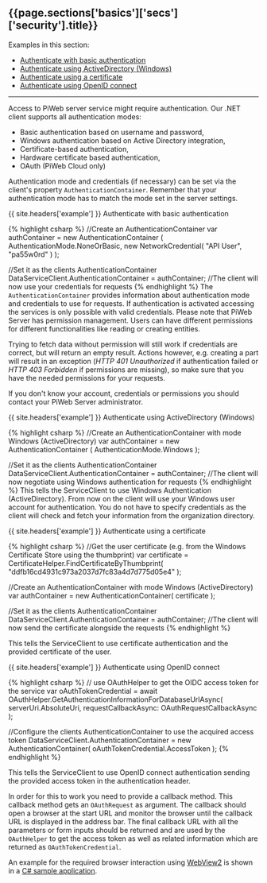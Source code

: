 <h2 id="{{page.sections['basics']['secs']['security'].anchor}}">{{page.sections['basics']['secs']['security'].title}}</h2>

Examples in this section:
+ [Authenticate with basic authentication](#-example--authenticate-with-basic-authentication)
+ [Authenticate using ActiveDirectory (Windows)](#-example--authenticate-using-activedirectory-windows)
+ [Authenticate using a certificate](#-example--authenticate-using-a-certificate)
+ [Authenticate using OpenID connect](#-example--authenticate-using-openid-connect)
<hr>

Access to PiWeb server service might require authentication. Our .NET client supports all authentication modes:

* Basic authentication based on username and password,
* Windows authentication based on Active Directory integration,
* Certificate-based authentication,
* Hardware certificate based authentication,
* OAuth (PiWeb Cloud only)

Authentication mode and credentials (if necessary) can be set via the client's property `AuthenticationContainer`. Remember that your authentication mode has to match the mode set in the server settings.

{{ site.headers['example'] }} Authenticate with basic authentication

{% highlight csharp %}
//Create an AuthenticationContainer
var authContainer = new AuthenticationContainer
(
  AuthenticationMode.NoneOrBasic,
  new NetworkCredential( "API User", "pa55w0rd" )
);

//Set it as the clients AuthenticationContainer
DataServiceClient.AuthenticationContainer = authContainer;
//The client will now use your credentials for requests
{% endhighlight %}
The `AuthenticationContainer` provides information about authentication mode and credentials to use for requests. If authentication is activated accessing the services is only possible with valid credentials. Please note that PiWeb Server has permission management. Users can have different permissions for different functionalities like reading or creating entities.

Trying to fetch data without permission will still work if credentials are correct, but will return an empty result. Actions however, e.g. creating a part will result in an exception (*HTTP 401 Unauthorized* if authentication failed or *HTTP 403 Forbidden* if permissions are missing), so make sure that you have the needed permissions for your requests. <br>

If you don't know your account, credentials or permissions you should contact your PiWeb Server administrator.

{{ site.headers['example'] }} Authenticate using ActiveDirectory (Windows)

{% highlight csharp %}
//Create an AuthenticationContainer with mode Windows (ActiveDirectory)
var authContainer = new AuthenticationContainer
(
  AuthenticationMode.Windows
);

//Set it as the clients AuthenticationContainer
DataServiceClient.AuthenticationContainer = authContainer;
//The client will now negotiate using Windows authentication for requests
{% endhighlight %}
This tells the ServiceClient to use Windows Authentication (ActiveDirectory). From now on the client will use your Windows user account for authentication. You do not have to specify credentials as the client will check and fetch your information from the organization directory. <br>

{{ site.headers['example'] }} Authenticate using a certificate

{% highlight csharp %}
//Get the user certificate (e.g. from the Windows Certificate Store using the thumbprint)
var certificate = CertificateHelper.FindCertificateByThumbprint( "ddfb16cd4931c973a2037d7fc83a4d7d775d05e4" );

//Create an AuthenticationContainer with mode Windows (ActiveDirectory)
var authContainer = new AuthenticationContainer( certificate );

//Set it as the clients AuthenticationContainer
DataServiceClient.AuthenticationContainer = authContainer;
//The client will now send the certificate alongside the requests
{% endhighlight %} 

This tells the ServiceClient to use certificate authentication and the provided certificate of the user.
<br>

{{ site.headers['example'] }} Authenticate using OpenID connect

{% highlight csharp %}
// use OAuthHelper to get the OIDC access token for the service
var oAuthTokenCredential = await OAuthHelper.GetAuthenticationInformationForDatabaseUrlAsync( serverUri.AbsoluteUri, requestCallbackAsync: OAuthRequestCallbackAsync );

//Configure the clients AuthenticationContainer to use the acquired access token
DataServiceClient.AuthenticationContainer = new AuthenticationContainer( oAuthTokenCredential.AccessToken );
{% endhighlight %}

This tells the ServiceClient to use OpenID connect authentication sending the provided access token in the authentication header.

In order for this to work you need to provide a callback method. This callback method gets an `OAuthRequest` as argument.
The callback should open a browser at the start URL and monitor the browser until the callback URL is displayed in the
address bar. The final callback URL with all the parameters or form inputs should be returned and are used by the
`OAuthHelper` to get the access token as well as related information which are returned as `OAuthTokenCredential`.

An example for the required browser interaction using [WebView2](https://www.nuget.org/packages/Microsoft.Web.WebView2/)
is shown in a [C# sample application](https://github.com/ZEISS-PiWeb/PiWeb-Training).
